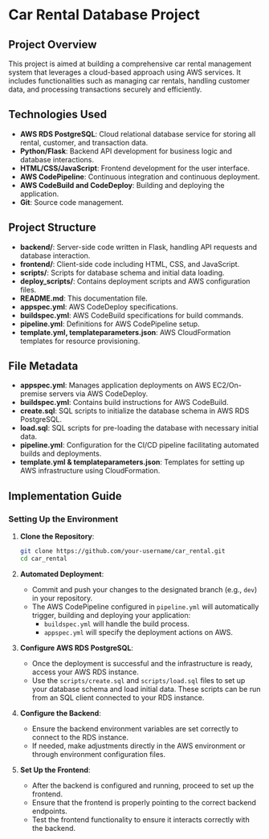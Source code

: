 # Car Rental Database Project

## Project Overview
This project is aimed at building a comprehensive car rental management system that leverages a cloud-based approach using AWS services. It includes functionalities such as managing car rentals, handling customer data, and processing transactions securely and efficiently.

## Technologies Used
- **AWS RDS PostgreSQL**: Cloud relational database service for storing all rental, customer, and transaction data.
- **Python/Flask**: Backend API development for business logic and database interactions.
- **HTML/CSS/JavaScript**: Frontend development for the user interface.
- **AWS CodePipeline**: Continuous integration and continuous deployment.
- **AWS CodeBuild and CodeDeploy**: Building and deploying the application.
- **Git**: Source code management.

## Project Structure
- **backend/**: Server-side code written in Flask, handling API requests and database interaction.
- **frontend/**: Client-side code including HTML, CSS, and JavaScript.
- **scripts/**: Scripts for database schema and initial data loading.
- **deploy_scripts/**: Contains deployment scripts and AWS configuration files.
- **README.md**: This documentation file.
- **appspec.yml**: AWS CodeDeploy specifications.
- **buildspec.yml**: AWS CodeBuild specifications for build commands.
- **pipeline.yml**: Definitions for AWS CodePipeline setup.
- **template.yml, templateparameters.json**: AWS CloudFormation templates for resource provisioning.

## File Metadata
- **appspec.yml**: Manages application deployments on AWS EC2/On-premise servers via AWS CodeDeploy.
- **buildspec.yml**: Contains build instructions for AWS CodeBuild.
- **create.sql**: SQL scripts to initialize the database schema in AWS RDS PostgreSQL.
- **load.sql**: SQL scripts for pre-loading the database with necessary initial data.
- **pipeline.yml**: Configuration for the CI/CD pipeline facilitating automated builds and deployments.
- **template.yml & templateparameters.json**: Templates for setting up AWS infrastructure using CloudFormation.

## Implementation Guide

### Setting Up the Environment
1. **Clone the Repository**:
   ```bash
   git clone https://github.com/your-username/car_rental.git
   cd car_rental

2. **Automated Deployment**:
   - Commit and push your changes to the designated branch (e.g., `dev`) in your repository.
   - The AWS CodePipeline configured in `pipeline.yml` will automatically trigger, building and deploying your application:
     - `buildspec.yml` will handle the build process.
     - `appspec.yml` will specify the deployment actions on AWS.

3. **Configure AWS RDS PostgreSQL**:
   - Once the deployment is successful and the infrastructure is ready, access your AWS RDS instance.
   - Use the `scripts/create.sql` and `scripts/load.sql` files to set up your database schema and load initial data. These scripts can be run from an SQL client connected to your RDS instance.

4. **Configure the Backend**:
   - Ensure the backend environment variables are set correctly to connect to the RDS instance.
   - If needed, make adjustments directly in the AWS environment or through environment configuration files.

5. **Set Up the Frontend**:
   - After the backend is configured and running, proceed to set up the frontend.
   - Ensure that the frontend is properly pointing to the correct backend endpoints.
   - Test the frontend functionality to ensure it interacts correctly with the backend.

